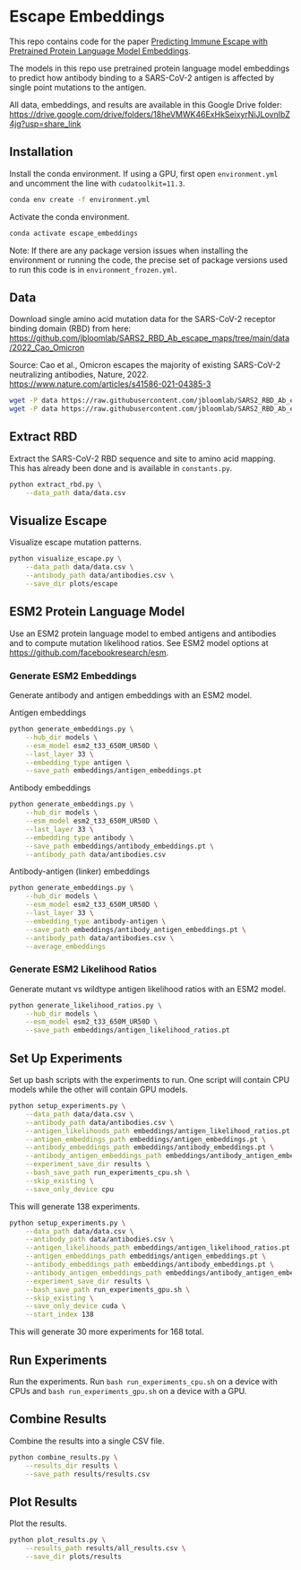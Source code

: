 # Escape Embeddings

This repo contains code for the paper [Predicting Immune Escape with Pretrained Protein Language Model Embeddings](https://www.biorxiv.org/content/10.1101/2022.11.30.518466v1).

The models in this repo use pretrained protein language model embeddings to predict how antibody binding to a SARS-CoV-2 antigen is affected by single point mutations to the antigen.

All data, embeddings, and results are available in this Google Drive folder: https://drive.google.com/drive/folders/18heVMWK46ExHkSeixyrNiJLovnIbZ4jg?usp=share_link


## Installation

Install the conda environment. If using a GPU, first open `environment.yml` and uncomment the line with `cudatoolkit=11.3`.
```bash
conda env create -f environment.yml
```

Activate the conda environment.
```bash
conda activate escape_embeddings
```

Note: If there are any package version issues when installing the environment or running the code, the precise set of package versions used to run this code is in `environment_frozen.yml`.


## Data

Download single amino acid mutation data for the SARS-CoV-2 receptor binding domain (RBD) from here: https://github.com/jbloomlab/SARS2_RBD_Ab_escape_maps/tree/main/data/2022_Cao_Omicron

Source: Cao et al., Omicron escapes the majority of existing SARS-CoV-2 neutralizing antibodies, Nature, 2022. https://www.nature.com/articles/s41586-021-04385-3

```bash
wget -P data https://raw.githubusercontent.com/jbloomlab/SARS2_RBD_Ab_escape_maps/main/data/2022_Cao_Omicron/antibodies.csv
wget -P data https://raw.githubusercontent.com/jbloomlab/SARS2_RBD_Ab_escape_maps/main/data/2022_Cao_Omicron/data.csv
```


## Extract RBD

Extract the SARS-CoV-2 RBD sequence and site to amino acid mapping. This has already been done and is available in `constants.py`.

```bash
python extract_rbd.py \
    --data_path data/data.csv
```


## Visualize Escape

Visualize escape mutation patterns.

```bash
python visualize_escape.py \
    --data_path data/data.csv \
    --antibody_path data/antibodies.csv \
    --save_dir plots/escape
```


## ESM2 Protein Language Model

Use an ESM2 protein language model to embed antigens and antibodies and to compute mutation likelihood ratios. See ESM2 model options at https://github.com/facebookresearch/esm.


### Generate ESM2 Embeddings

Generate antibody and antigen embeddings with an ESM2 model.

Antigen embeddings
```bash
python generate_embeddings.py \
    --hub_dir models \
    --esm_model esm2_t33_650M_UR50D \
    --last_layer 33 \
    --embedding_type antigen \
    --save_path embeddings/antigen_embeddings.pt
```

Antibody embeddings
```bash
python generate_embeddings.py \
    --hub_dir models \
    --esm_model esm2_t33_650M_UR50D \
    --last_layer 33 \
    --embedding_type antibody \
    --save_path embeddings/antibody_embeddings.pt \
    --antibody_path data/antibodies.csv
```

Antibody-antigen (linker) embeddings
```bash
python generate_embeddings.py \
    --hub_dir models \
    --esm_model esm2_t33_650M_UR50D \
    --last_layer 33 \
    --embedding_type antibody-antigen \
    --save_path embeddings/antibody_antigen_embeddings.pt \
    --antibody_path data/antibodies.csv \
    --average_embeddings
```


### Generate ESM2 Likelihood Ratios

Generate mutant vs wildtype antigen likelihood ratios with an ESM2 model.

```bash
python generate_likelihood_ratios.py \
    --hub_dir models \
    --esm_model esm2_t33_650M_UR50D \
    --save_path embeddings/antigen_likelihood_ratios.pt
```


## Set Up Experiments

Set up bash scripts with the experiments to run. One script will contain CPU models while the other will contain GPU models.

```bash
python setup_experiments.py \
    --data_path data/data.csv \
    --antibody_path data/antibodies.csv \
    --antigen_likelihoods_path embeddings/antigen_likelihood_ratios.pt \
    --antigen_embeddings_path embeddings/antigen_embeddings.pt \
    --antibody_embeddings_path embeddings/antibody_embeddings.pt \
    --antibody_antigen_embeddings_path embeddings/antibody_antigen_embeddings.pt \
    --experiment_save_dir results \
    --bash_save_path run_experiments_cpu.sh \
    --skip_existing \
    --save_only_device cpu
```

This will generate 138 experiments.

```bash
python setup_experiments.py \
    --data_path data/data.csv \
    --antibody_path data/antibodies.csv \
    --antigen_likelihoods_path embeddings/antigen_likelihood_ratios.pt \
    --antigen_embeddings_path embeddings/antigen_embeddings.pt \
    --antibody_embeddings_path embeddings/antibody_embeddings.pt \
    --antibody_antigen_embeddings_path embeddings/antibody_antigen_embeddings.pt \
    --experiment_save_dir results \
    --bash_save_path run_experiments_gpu.sh \
    --skip_existing \
    --save_only_device cuda \
    --start_index 138
```

This will generate 30 more experiments for 168 total.


## Run Experiments

Run the experiments. Run `bash run_experiments_cpu.sh` on a device with CPUs and `bash run_experiments_gpu.sh` on a device with a GPU.

## Combine Results

Combine the results into a single CSV file.

```bash
python combine_results.py \
    --results_dir results \
    --save_path results/results.csv
```


## Plot Results

Plot the results.

```bash
python plot_results.py \
    --results_path results/all_results.csv \
    --save_dir plots/results
```
